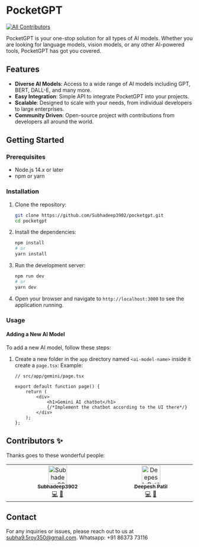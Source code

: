 # PocketGPT
<!-- ALL-CONTRIBUTORS-BADGE:START - Do not remove or modify this section -->
[![All Contributors](https://img.shields.io/badge/all_contributors-2-orange.svg?style=flat-square)](#contributors-)
<!-- ALL-CONTRIBUTORS-BADGE:END -->

PocketGPT is your one-stop solution for all types of AI models. Whether you are looking for language models, vision models, or any other AI-powered tools, PocketGPT has got you covered.

## Features

- **Diverse AI Models**: Access to a wide range of AI models including GPT, BERT, DALL-E, and many more.
- **Easy Integration**: Simple API to integrate PocketGPT into your projects.
- **Scalable**: Designed to scale with your needs, from individual developers to large enterprises.
- **Community Driven**: Open-source project with contributions from developers all around the world.

## Getting Started

### Prerequisites

- Node.js 14.x or later
- npm or yarn

### Installation

1. Clone the repository:
    ```sh
    git clone https://github.com/Subhadeep3902/pocketgpt.git
    cd pocketgpt
    ```

2. Install the dependencies:
    ```sh
    npm install
    # or
    yarn install
    ```

3. Run the development server:
    ```sh
    npm run dev
    # or
    yarn dev
    ```

4. Open your browser and navigate to `http://localhost:3000` to see the application running.

### Usage

#### Adding a New AI Model

To add a new AI model, follow these steps:

1. Create a new folder in the `app` directory named `<ai-model-name>` inside it create a `page.tsx`:
   Example:
    ```tsx
    // src/app/gemini/page.tsx

    export default function page() {
        return (
            <div>
                <h1>Gemini AI chatbot</h1>
                {/*Implement the chatbot according to the UI there*/}
            </div>
        );
    };
    ```

## Contributors ✨

Thanks goes to these wonderful people:

<!-- ALL-CONTRIBUTORS-LIST:START - Do not remove or modify this section -->
<!-- prettier-ignore-start -->
<!-- markdownlint-disable -->
<table>
  <tbody>
    <tr>
      <td align="center" valign="top" width="14.28%"><a href="https://github.com/Subhadeep3902"><img src="https://avatars.githubusercontent.com/u/154616787?v=4?s=50" width="50px;" alt="Subhadeep3902"/><br /><sub><b>Subhadeep3902</b></sub></a><br /><a href="https://github.com/Subhadeep3902/pocketgpt/commits?author=Subhadeep3902" title="Code">💻</a> <a href="#projectManagement-Subhadeep3902" title="Project Management">📆</a></td>
      <td align="center" valign="top" width="14.28%"><a href="https://github.com/deepesh611"><img src="https://avatars.githubusercontent.com/u/123585104?v=4?s=50" width="50px;" alt="Deepesh Patil"/><br /><sub><b>Deepesh Patil</b></sub></a><br /><a href="https://github.com/Subhadeep3902/pocketgpt/commits?author=deepesh611" title="Code">💻</a> <a href="https://github.com/Subhadeep3902/pocketgpt/commits?author=deepesh611" title="Documentation">📖</a></td>
    </tr>
  </tbody>
</table>

<!-- markdownlint-restore -->
<!-- prettier-ignore-end -->

<!-- ALL-CONTRIBUTORS-LIST:END -->


## Contact

For any inquiries or issues, please reach out to us at [subha9.5roy350@gmail.com](mailto:subha9.5roy350@gmail.com).
Whatsapp: +91 86373 73116
